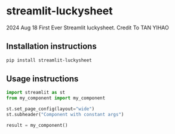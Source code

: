 # streamlit-luckysheet

2024 Aug 18 First Ever Streamlit luckysheet.
Credit To TAN YIHAO

## Installation instructions

```sh
pip install streamlit-luckysheet
```

## Usage instructions

```python
import streamlit as st
from my_component import my_component

st.set_page_config(layout="wide")
st.subheader("Component with constant args")

result = my_component()

```
